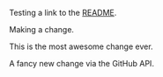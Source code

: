 Testing a link to the [README](README.md).

Making a change.

This is the most awesome change ever.

A fancy new change via the GitHub API.
